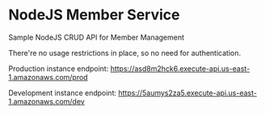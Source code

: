 # NodeJS Member Service
Sample NodeJS CRUD API for Member Management

There're no usage restrictions in place, so no need for authentication.

Production instance endpoint: https://asd8m2hck6.execute-api.us-east-1.amazonaws.com/prod

Development instance endpoint: https://5aumys2za5.execute-api.us-east-1.amazonaws.com/dev